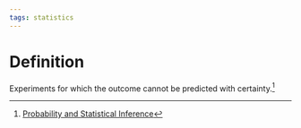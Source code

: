 ```yaml
---
tags: statistics
---
```


# Definition

Experiments for which the outcome cannot be predicted with certainty.[^1]

[^1]: [Probability and Statistical Inference](zotero://open-pdf/library/items/RM5FREYV?page=11)